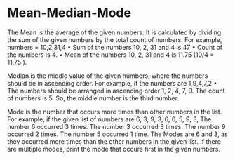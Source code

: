 # Mean-Median-Mode
The Mean is the average of the given numbers.
It is calculated by dividing the sum of the given numbers by the total count of numbers.
For example, numbers = 10,2,31,4
• Sum of the numbers 10, 2, 31 and 4 is 47
• Count of the numbers is 4.
• Mean of the numbers 10, 2, 31 and 4 is 11.75
(10/4 = 11.75 ).

Median is the middle value of the given numbers, where the numbers should be in ascending order.
For example, if the numbers are 1,9,4,7,2
• The numbers should be arranged in ascending order 1, 2, 4, 7, 9.
The count of numbers is 5. So, the middle number is the third number.

Mode is the number that occurs more times than other numbers in the list.
For example, if the given list of numbers are 6, 3, 9, 3, 6,
6, 5, 9, 3,
The number 6 occurred 3 times.
The number 3 occurred 3 times.
The number 9 occurred 2 times.
The number 5 occurred 1 time.
The Modes are 6 and 3, as they occurred more times than the other numbers in the given list.
If there are multiple modes, print the mode that occurs first in the given numbers.
